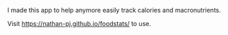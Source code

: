 I made this app to help anymore easily track calories and
macronutrients.

Visit https://nathan-pj.github.io/foodstats/ to use.
